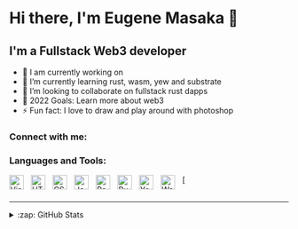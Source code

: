 # Hi there, I'm Eugene Masaka 👋 




## I'm a Fullstack Web3 developer

- 🔭 I am currently working on
- 🌱 I’m currently learning rust, wasm, yew and substrate
- 👯 I’m looking to collaborate on fullstack rust dapps
- 🥅 2022 Goals: Learn more about web3
- ⚡ Fun fact: I love to draw and play around with photoshop


### Connect with me:

### Languages and Tools:

<img align="left" alt="Visual Studio Code" width="26px" src="https://cdn.jsdelivr.net/gh/devicons/devicon/icons/vscode/vscode-original.svg" style="padding-right:10px;" />
<img align="left" alt="HTML5" width="26px" src="https://cdn.jsdelivr.net/gh/devicons/devicon/icons/html5/html5-original.svg" style="padding-right:10px;" />
[<img align="left" alt="CSS3" width="26px" src="https://cdn.jsdelivr.net/gh/devicons/devicon/icons/css3/css3-original.svg" style="padding-right:10px;" />
<img align="left" alt="JavaScript" width="26px" src="https://cdn.jsdelivr.net/gh/devicons/devicon/icons/javascript/javascript-original.svg" style="padding-right:10px;" />
<img align="left" alt="React" width="26px" src="https://cdn.jsdelivr.net/gh/devicons/devicon/icons/react/react-original.svg" style="padding-right:10px;" />
<img align="left" alt="Rust" width="26px" src="https://cdn.jsdelivr.net/gh/devicons/devicon/icons/rust/rust-original.svg" style="padding-right:10px;" />
<img align="left" alt="Yew" width="26px" src="https://cdn.jsdelivr.net/gh/devicons/devicon/icons/yew/yew-original.svg" style="padding-right:10px;" />
<img align="left" alt="Wasm" width="26px" src="https://cdn.jsdelivr.net/gh/devicons/devicon/icons/wasm/wasm-original.svg" style="padding-right:10px;" />





<br />
<br />

---


<details>
  <summary>:zap: GitHub Stats</summary>

  <img align="left" alt="genemasaka's GitHub Stats" src="https://github-readme-stats.vercel.app/api?username=genemasaka&show_icons=true&hide_border=false&title_color=ff652f&icon_color=FFE400&bg_color=09131B&text_color=ffffff&border_color=0c1a25" />

</details>

